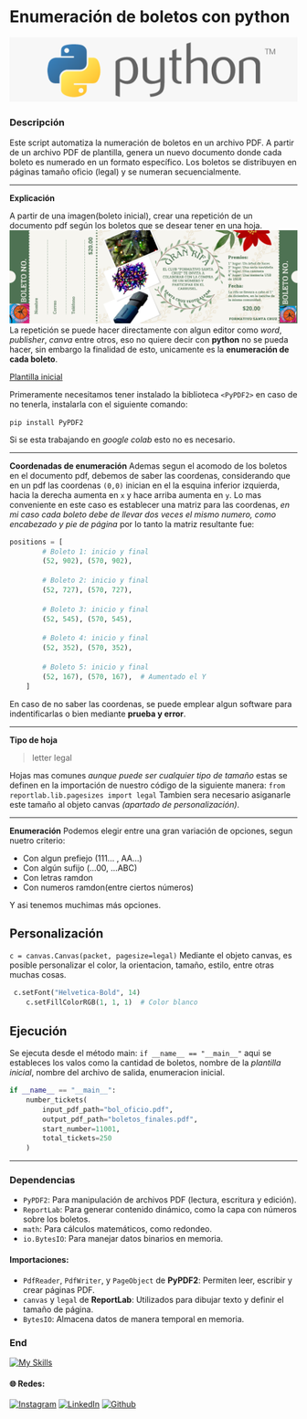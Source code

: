 # Enumeración de boletos con python

![](/python.png)


### Descripción

Este script automatiza la numeración de boletos en un archivo PDF. A partir de un archivo PDF de plantilla, genera un nuevo documento donde cada boleto es numerado en un formato específico. Los boletos se distribuyen en páginas tamaño oficio (legal) y se numeran secuencialmente.

----

**Explicación**

A partir de una imagen(boleto inicial), crear una repetición de un documento pdf según los boletos que se desear tener en una hoja.
![Imagen del boleto inicial](/boleto.png "width: 20%; height: 200px")
La repetición se puede hacer directamente con algun editor como *word*, *publisher*, *canva* entre otros, eso no quiere decir con **python** no se pueda hacer, sin embargo la finalidad de esto, unicamente es la  **enumeración de cada boleto**.

[Plantilla inicial]([/bol_oficio.pdf)

Primeramente necesitamos tener instalado la biblioteca  `<PyPDF2>` en caso de no tenerla, instalarla con el siguiente comando:

`pip install PyPDF2`

Si se esta trabajando en *google colab* esto no es necesario.
___
**Coordenadas de enumeración**
Ademas segun el acomodo de los boletos en el documento pdf, debemos de saber las coordenas, considerando que en un pdf las coordenas `(0,0)` inician en el la esquina inferior izquierda, hacia la derecha aumenta en `x` y hace arriba aumenta en `y`.
Lo mas conveniente en este caso es establecer una matriz para las coordenas, *en mi caso cada boleto debe de llevar dos veces el mismo numero, como encabezado y pie de página* por lo tanto la matriz resultante fue:

```python
positions = [
        # Boleto 1: inicio y final
        (52, 902), (570, 902),
        
        # Boleto 2: inicio y final
        (52, 727), (570, 727),
        
        # Boleto 3: inicio y final
        (52, 545), (570, 545), 
        
        # Boleto 4: inicio y final
        (52, 352), (570, 352),
        
        # Boleto 5: inicio y final
        (52, 167), (570, 167),  # Aumentado el Y
    ]
```

En caso de no saber las coordenas, se puede emplear algun software para indentificarlas o bien mediante **prueba y error**.
___
**Tipo de hoja**
> letter
> legal

Hojas mas comunes *aunque puede ser cualquier tipo de tamaño* estas se definen en la importación de nuestro código de la siguiente manera:
`from reportlab.lib.pagesizes import legal`
Tambien sera necesario asiganarle este tamaño al objeto canvas *(apartado de personalización)*.
___
**Enumeración**
Podemos elegir entre una gran variación de opciones, segun nuetro criterio:

* Con algun prefiejo (111... , AA...)
* Con algún sufijo (...00, ...ABC)
* Con letras ramdon
* Con numeros ramdon(entre ciertos números)

Y asi tenemos muchimas más opciones.

## Personalización
`c = canvas.Canvas(packet, pagesize=legal)`
Mediante el objeto canvas, es posible personalizar el color, la orientacion, tamaño, estilo, entre otras muchas cosas.

```python
 c.setFont("Helvetica-Bold", 14)
    c.setFillColorRGB(1, 1, 1)  # Color blanco
```

## Ejecución
Se ejecuta desde el método main: `if __name__ == "__main__"` aqui se estableces los valos como la cantidad de boletos, nombre de la *plantilla inicial*, nombre del archivo de salida, enumeracion inicial.

```python
if __name__ == "__main__":
    number_tickets(
        input_pdf_path="bol_oficio.pdf",
        output_pdf_path="boletos_finales.pdf",
        start_number=11001,
        total_tickets=250
    )

```

___

 ### Dependencias

* `PyPDF2`: Para manipulación de archivos PDF (lectura, escritura y edición).
* `ReportLab`: Para generar contenido dinámico, como la capa con números sobre los boletos.
* `math`: Para cálculos matemáticos, como redondeo.
* `io.BytesIO`: Para manejar datos binarios en memoria.

#### Importaciones:

* `PdfReader`, `PdfWriter`, y `PageObject` de **PyPDF2**: Permiten leer, escribir y crear páginas PDF.
* `canvas` y `legal` de **ReportLab**: Utilizados para dibujar texto y definir el tamaño de página.
* `BytesIO`: Almacena datos de manera temporal en memoria.

### End
[![My Skills](https://skillicons.dev/icons?i=python)](https://skillicons.dev)

#### 🌐 Redes:
[![Instagram](https://img.shields.io/badge/Instagram-%23E4405F.svg?logo=Instagram&logoColor=white)](https://instagram.com/stbn27) 
[![LinkedIn](https://img.shields.io/badge/LinkedIn-%230077B5.svg?logo=linkedin&logoColor=white)](https://linkedin.com/in/estebanjose27) 
[![Github](https://img.shields.io/badge/github-%23171515.svg?logo=GitHub&logoColor=white)](https://github.com/stbn27) 